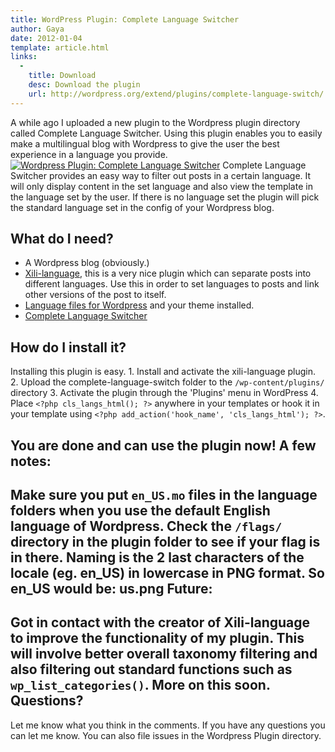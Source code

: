 ```yaml
---
title: WordPress Plugin: Complete Language Switcher
author: Gaya
date: 2012-01-04
template: article.html
links:
  -
    title: Download
    desc: Download the plugin
    url: http://wordpress.org/extend/plugins/complete-language-switch/
---
```

A while ago I uploaded a new plugin to the Wordpress plugin directory called Complete Language Switcher. Using this plugin enables you to easily make a multilingual blog with Wordpress to give the user the best experience in a language you provide. [![Wordpress Plugin: Complete Language Switcher](/articles/completelangswitcher.jpg "Wordpress Plugin: Complete Language Switcher")](http://www.gayadesign.com/diy/wordpress-plugin-complete-language-switcher/)<span id="more-766"></span> Complete Language Switcher provides an easy way to filter out posts in a certain language. It will only display content in the set language and also view the template in the language set by the user. If there is no language set the plugin will pick the standard language set in the config of your Wordpress blog.

What do I need?
---------------

- A Wordpress blog (obviously.)
- [Xili-language](http://wordpress.org/extend/plugins/xili-language/), this is a very nice plugin which can separate posts into different languages. Use this in order to set languages to posts and link other versions of the post to itself.
- [Language files for Wordpress](http://codex.wordpress.org/WordPress_in_Your_Language) and your theme installed.
- [Complete Language Switcher](http://wordpress.org/extend/plugins/complete-language-switch/)

How do I install it?
--------------------

 Installing this plugin is easy. 1. Install and activate the xili-language plugin.
2. Upload the complete-language-switch folder to the `/wp-content/plugins/` directory
3. Activate the plugin through the 'Plugins' menu in WordPress
4. Place `<?php cls_langs_html(); ?>` anywhere in your templates or hook it in your template using `<?php add_action('hook_name', 'cls_langs_html'); ?>`.

 You are done and can use the plugin now! A few notes:
------------

 Make sure you put `en_US.mo` files in the language folders when you use the default English language of Wordpress. Check the `/flags/` directory in the plugin folder to see if your flag is in there. Naming is the 2 last characters of the locale (eg. en_US) in lowercase in PNG format. So en_US would be: us.png Future:
-------

 Got in contact with the creator of Xili-language to improve the functionality of my plugin. This will involve better overall taxonomy filtering and also filtering out standard functions such as `wp_list_categories()`. More on this soon. Questions?
----------

 Let me know what you think in the comments. If you have any questions you can let me know. You can also file issues in the Wordpress Plugin directory.